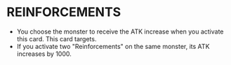 # REINFORCEMENTS

*   You choose the monster to receive the ATK increase when you activate this card. This card targets.
*   If you activate two "Reinforcements" on the same monster, its ATK increases by 1000.
